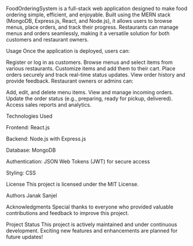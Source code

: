 
FoodOrderingSystem is a full-stack web application designed to make food ordering simple, efficient, and enjoyable. Built using the MERN stack (MongoDB, Express.js, React, and Node.js), it allows users to browse menus, place orders, and track their progress. Restaurants can manage menus and orders seamlessly, making it a versatile solution for both customers and restaurant owners.

Usage
Once the application is deployed, users can:

Register or log in as customers.
Browse menus and select items from various restaurants.
Customize items and add them to their cart.
Place orders securely and track real-time status updates.
View order history and provide feedback.
Restaurant owners or admins can:

Add, edit, and delete menu items.
View and manage incoming orders.
Update the order status (e.g., preparing, ready for pickup, delivered).
Access sales reports and analytics.

Technologies Used

Frontend: React.js

Backend: Node.js with Express.js

Database: MongoDB

Authentication: JSON Web Tokens (JWT) for secure access

Styling: CSS

License
This project is licensed under the MIT License.

Authors
Janak Sanjel

Acknowledgments
Special thanks to everyone who provided valuable contributions and feedback to improve this project.

Project Status
This project is actively maintained and under continuous development. Exciting new features and enhancements are planned for future updates!
